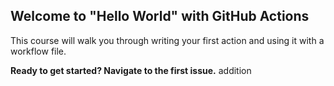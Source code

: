 ## Welcome to "Hello World" with GitHub Actions

This course will walk you through writing your first action and using it with a workflow file. 

**Ready to get started? Navigate to the first issue.**
addition
